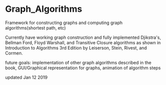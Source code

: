 # Graph_Algorithms
Framework for constructing graphs and computing graph algorithms(shortest path, etc)

Currently have working graph construction and fully implemented Djikstra's, Bellman Ford, Floyd Warshall, and Transitive Closure algorithms as shown in Introduction to Algorithms 3rd Edition by Leiserson, Stein, Rivest, and Cormen.

future goals: implementation of other graph algorithms described in the book, GUI/Graphical representation for graphs, animation of algorithm steps

updated Jan 12 2019
